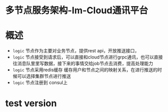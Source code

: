 多节点服务架构-Im-Cloud通讯平台 
==============
概述
=======
+ `logic` 节点作为主要对业务节点，提供rest api，开放推送接口，
+ `logic` 节点接受到请求后，可以直接和cloud节点进行grpc通讯，也可以直接往消息队里里写数据，接下来的事情交给job节点去消费，提高处理能力
+ `logic` 节点采用redis缓存 缓存用户和节点之间的映射关系，在进行推送的时候可以选择集群节点进行推送
+ `logic` 节点注册到 consul上


# test version


